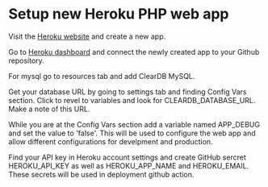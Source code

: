 # Setup new Heroku PHP web app
Visit the [Heroku website](heroku.com) and create a new app.

Go to [Heroku dashboard](dashboard.heroku.com) and connect the newly created app to your Github repository.

For mysql go to resources tab and add ClearDB MySQL.

Get your database URL by going to settings tab and finding Config Vars section. Click to revel to variables and look for CLEARDB_DATABASE_URL. Make a note of this URL. 

While you are at the Config Vars section add a variable named APP_DEBUG and set the value to 'false'. This will be used to configure the web app and allow different configurations for develpment and production.

Find your API key in Heroku account settings and create GitHub sercret HEROKU_API_KEY as well as HEROKU_APP_NAME and HEROKU_EMAIL. These secrets will be used in deployment github action.
